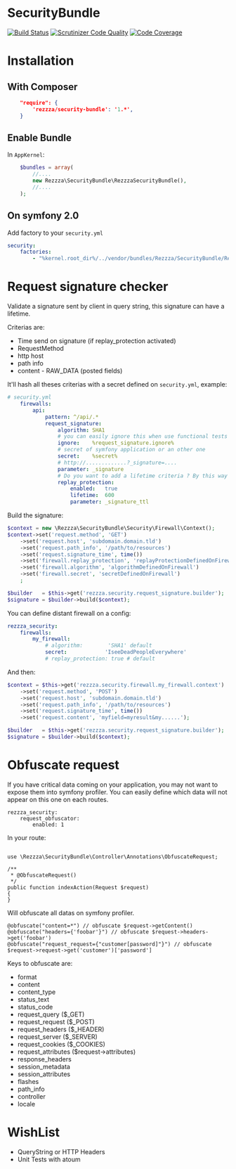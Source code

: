 SecurityBundle
==============

[![Build Status](https://travis-ci.org/rezzza/SecurityBundle.svg?branch=master)](https://travis-ci.org/rezzza/SecurityBundle)
[![Scrutinizer Code Quality](https://scrutinizer-ci.com/g/rezzza/SecurityBundle/badges/quality-score.png?b=master)](https://scrutinizer-ci.com/g/rezzza/SecurityBundle/?branch=master)
[![Code Coverage](https://scrutinizer-ci.com/g/rezzza/SecurityBundle/badges/coverage.png?b=master)](https://scrutinizer-ci.com/g/rezzza/SecurityBundle/?branch=master)

# Installation

## With Composer

```json
    "require": {
        'rezzza/security-bundle': '1.*',
    }
```

## Enable Bundle

In `AppKernel`:

```php
    $bundles = array(
        //....
        new Rezzza\SecurityBundle\RezzzaSecurityBundle(),
        //....
    );
```

## On symfony 2.0

Add factory to your `security.yml`

```yml
security:
    factories:
        - "%kernel.root_dir%/../vendor/bundles/Rezzza/SecurityBundle/Resources/config/services/security.xml"
```

# Request signature checker

Validate a signature sent by client in query string, this signature can have a lifetime.

Criterias are:

- Time send on signature (if replay_protection activated)
- RequestMethod
- http host
- path info
- content - RAW_DATA (posted fields)

It'll hash all theses criterias with a secret defined on `security.yml`, example:

```yaml
# security.yml
    firewalls:
        api:
            pattern: ^/api/.*
            request_signature:
                algorithm: SHA1
                # you can easily ignore this when use functional tests by example
                ignore:    %request_signature.ignore%
                # secret of symfony application or an other one
                secret:    %secret%
                # http://.............?_signature=....
                parameter: _signature
                # Do you want to add a lifetime criteria ? By this way the signature will be transitory
                replay_protection:
                    enabled:   true
                    lifetime:  600
                    parameter: _signature_ttl

```

Build the signature:

```php
$context = new \Rezzza\SecurityBundle\Security\Firewall\Context();
$context->set('request.method', 'GET')
    ->set('request.host', 'subdomain.domain.tld')
    ->set('request.path_info', '/path/to/resources')
    ->set('request.signature_time', time())
    ->set('firewall.replay_protection', 'replayProtectionDefinedOnFirewall')
    ->set('firewall.algorithm', 'algorithmDefinedOnFirewall')
    ->set('firewall.secret', 'secretDefinedOnFirewall')
    ;

$builder   = $this->get('rezzza.security.request_signature.builder');
$signature = $builder->build($context);
```

You can define distant firewall on a config:

```yml
rezzza_security:
    firewalls:
        my_firewall:
            # algorithm:        'SHA1' default
            secret:            'IseeDeadPeopleEverywhere'
            # replay_protection: true # default
```

And then:

```php
$context = $this->get('rezzza.security.firewall.my_firewall.context')
    ->set('request.method', 'POST')
    ->set('request.host', 'subdomain.domain.tld')
    ->set('request.path_info', '/path/to/resources')
    ->set('request.signature_time', time())
    ->set('request.content', 'myfield=myresult&my......');

$builder   = $this->get('rezzza.security.request_signature.builder');
$signature = $builder->build($context);
```

# Obfuscate request

If you have critical data coming on your application, you may not want to expose them into symfony profiler. You can easily define which data will not appear on this one on each routes.

```
rezzza_security:
    request_obfuscator:
        enabled: 1
```

In your route:

```

use \Rezzza\SecurityBundle\Controller\Annotations\ObfuscateRequest;

/**
 * @ObfuscateRequest()
 */
public function indexAction(Request $request)
{
}
```

Will obfuscate all datas on symfony profiler.

```
@obfuscate("content=*") // obfuscate $request->getContent()
@obfuscate("headers={'foobar'}") // obfuscate $request->headers->get('foobar')
@obfuscate("request_request={"customer[password]"}") // obfuscate $request->request->get('customer')['password']
```

Keys to obfuscate are:

- format
- content
- content_type
- status_text
- status_code
- request_query ($_GET)
- request_request ($_POST)
- request_headers ($_HEADER)
- request_server ($_SERVER)
- request_cookies ($_COOKIES)
- request_attributes ($request->attributes)
- response_headers
- session_metadata
- session_attributes
- flashes
- path_info
- controller
- locale

# WishList

- QueryString or HTTP Headers
- Unit Tests with atoum

